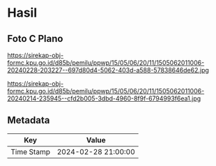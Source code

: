 # Hasil

## Foto C Plano

https://sirekap-obj-formc.kpu.go.id/d85b/pemilu/ppwp/15/05/06/20/11/1505062011006-20240228-203227--697d80d4-5062-403d-a588-57838646de62.jpg

https://sirekap-obj-formc.kpu.go.id/d85b/pemilu/ppwp/15/05/06/20/11/1505062011006-20240214-235945--cfd2b005-3dbd-4960-8f9f-6794993f6ea1.jpg


## Metadata

| Key        | Value               |
| ---------- | ------------------- |
| Time Stamp | 2024-02-28 21:00:00 |



